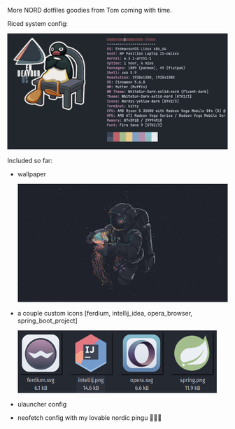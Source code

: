 More NORD dotfiles goodies from Tom coming with time.



Riced system config:

![neofetch.png](./assets/neofetch.png)



Included so far:

- wallpaper
  
  ![wallpaper.jpg](./assets/wallpaper.jpg)

- a couple custom icons [ferdium, intellij_idea, opera_browser, spring_boot_project]
  
  ![icons.png](./assets/icons.png)

- ulauncher config

- neofetch config with my lovable nordic pingu 🐧🐧🐧
  
  
